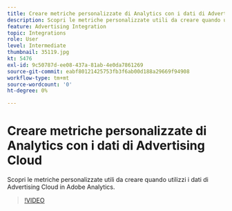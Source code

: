 ```yaml
---
title: Creare metriche personalizzate di Analytics con i dati di Advertising Cloud
description: Scopri le metriche personalizzate utili da creare quando utilizzi i dati di Advertising Cloud in Adobe Analytics.
feature: Advertising Integration
topic: Integrations
role: User
level: Intermediate
thumbnail: 35119.jpg
kt: 5476
exl-id: 9c50787d-ee08-437a-81ab-4e0da7861269
source-git-commit: eabf80121425753fb3f6ab00d188a29669f94908
workflow-type: tm+mt
source-wordcount: '0'
ht-degree: 0%

---
```



# Creare metriche personalizzate di Analytics con i dati di Advertising Cloud

Scopri le metriche personalizzate utili da creare quando utilizzi i dati di Advertising Cloud in Adobe Analytics.

>[!VIDEO](https://video.tv.adobe.com/v/35119/?quality=12&learn=on)
